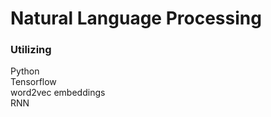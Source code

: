 <h1>Natural Language Processing</h1>
<h3>Utilizing</h3>
Python</br>
Tensorflow</br>
word2vec embeddings</br>
RNN</br>
